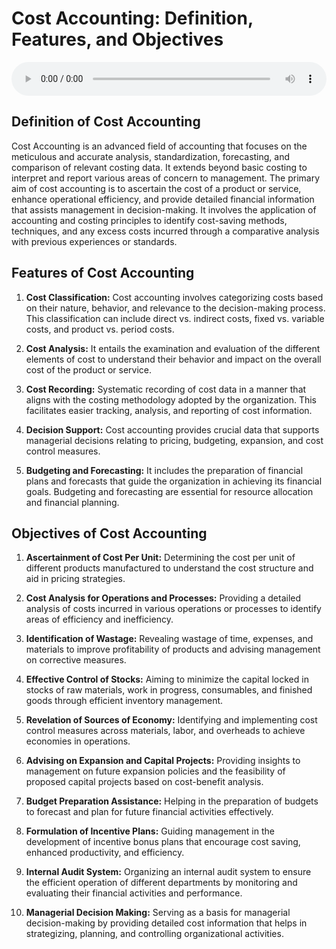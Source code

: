 # Cost Accounting: Definition, Features, and Objectives

<audio controls style="width: 100%;">
  <source src="../../../../../audio/4th_sem/CMA/Unit-1 Introduction to Cost and Management Accounting/1.a Definitions, Features, Objectives.mp3" type="audio/mpeg">
  Your browser does not support the audio element.
</audio>


## Definition of Cost Accounting

Cost Accounting is an advanced field of accounting that focuses on the meticulous and accurate analysis, standardization, forecasting, and comparison of relevant costing data. It extends beyond basic costing to interpret and report various areas of concern to management. The primary aim of cost accounting is to ascertain the cost of a product or service, enhance operational efficiency, and provide detailed financial information that assists management in decision-making. It involves the application of accounting and costing principles to identify cost-saving methods, techniques, and any excess costs incurred through a comparative analysis with previous experiences or standards.

## Features of Cost Accounting

1. **Cost Classification:** Cost accounting involves categorizing costs based on their nature, behavior, and relevance to the decision-making process. This classification can include direct vs. indirect costs, fixed vs. variable costs, and product vs. period costs.

2. **Cost Analysis:** It entails the examination and evaluation of the different elements of cost to understand their behavior and impact on the overall cost of the product or service.

3. **Cost Recording:** Systematic recording of cost data in a manner that aligns with the costing methodology adopted by the organization. This facilitates easier tracking, analysis, and reporting of cost information.

4. **Decision Support:** Cost accounting provides crucial data that supports managerial decisions relating to pricing, budgeting, expansion, and cost control measures.

5. **Budgeting and Forecasting:** It includes the preparation of financial plans and forecasts that guide the organization in achieving its financial goals. Budgeting and forecasting are essential for resource allocation and financial planning.

## Objectives of Cost Accounting

1. **Ascertainment of Cost Per Unit:** Determining the cost per unit of different products manufactured to understand the cost structure and aid in pricing strategies.

2. **Cost Analysis for Operations and Processes:** Providing a detailed analysis of costs incurred in various operations or processes to identify areas of efficiency and inefficiency.

3. **Identification of Wastage:** Revealing wastage of time, expenses, and materials to improve profitability of products and advising management on corrective measures.

4. **Effective Control of Stocks:** Aiming to minimize the capital locked in stocks of raw materials, work in progress, consumables, and finished goods through efficient inventory management.

5. **Revelation of Sources of Economy:** Identifying and implementing cost control measures across materials, labor, and overheads to achieve economies in operations.

6. **Advising on Expansion and Capital Projects:** Providing insights to management on future expansion policies and the feasibility of proposed capital projects based on cost-benefit analysis.

7. **Budget Preparation Assistance:** Helping in the preparation of budgets to forecast and plan for future financial activities effectively.

8. **Formulation of Incentive Plans:** Guiding management in the development of incentive bonus plans that encourage cost saving, enhanced productivity, and efficiency.

9. **Internal Audit System:** Organizing an internal audit system to ensure the efficient operation of different departments by monitoring and evaluating their financial activities and performance.

10. **Managerial Decision Making:** Serving as a basis for managerial decision-making by providing detailed cost information that helps in strategizing, planning, and controlling organizational activities.

